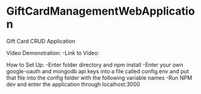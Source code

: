 # GiftCardManagementWebApplication
Gift Card CRUD Application

Video Demonstration:
  -Link to Video: 

How to Set Up:
  -Enter folder directory and npm install
  -Enter your own google-oauth and mongodb api keys into a file called config.env and put that file into the config folder with the following variable names
  -Run NPM dev and enter the application through localhost:3000
